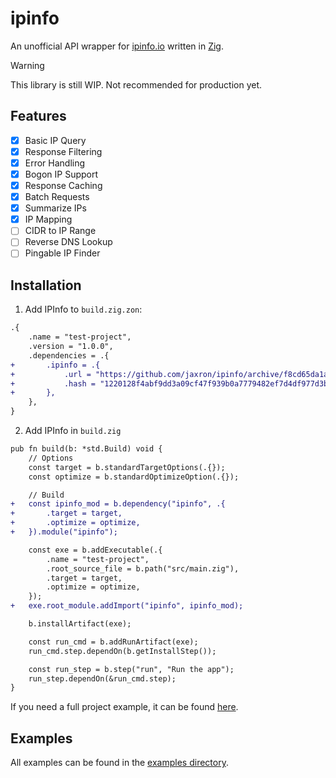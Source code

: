 # ipinfo

An unofficial API wrapper for [ipinfo.io](https://ipinfo.io) written in [Zig](https://ziglang.org/). 

> [!WARNING]
> This library is still WIP. Not recommended for production yet.

## Features

- [X] Basic IP Query
- [X] Response Filtering
- [X] Error Handling
- [X] Bogon IP Support
- [X] Response Caching
- [X] Batch Requests
- [X] Summarize IPs
- [X] IP Mapping
- [ ] CIDR to IP Range
- [ ] Reverse DNS Lookup
- [ ] Pingable IP Finder

## Installation

1. Add IPInfo to `build.zig.zon`:

```diff
.{
    .name = "test-project",
    .version = "1.0.0",
    .dependencies = .{
+       .ipinfo = .{
+           .url = "https://github.com/jaxron/ipinfo/archive/f8cd65da1a2c089d338dfcefc6cede2df9d577f3.tar.gz",
+           .hash = "1220128f4abf9dd3a09cf47f939b0a7779482ef7d4df977d3b9610b94c0728cb4e77",
+       },
    },
}
```

2. Add IPInfo in `build.zig`

```diff
pub fn build(b: *std.Build) void {
    // Options
    const target = b.standardTargetOptions(.{});
    const optimize = b.standardOptimizeOption(.{});

    // Build
+   const ipinfo_mod = b.dependency("ipinfo", .{
+       .target = target,
+       .optimize = optimize,
+   }).module("ipinfo");

    const exe = b.addExecutable(.{
        .name = "test-project",
        .root_source_file = b.path("src/main.zig"),
        .target = target,
        .optimize = optimize,
    });
+   exe.root_module.addImport("ipinfo", ipinfo_mod);

    b.installArtifact(exe);

    const run_cmd = b.addRunArtifact(exe);
    run_cmd.step.dependOn(b.getInstallStep());

    const run_step = b.step("run", "Run the app");
    run_step.dependOn(&run_cmd.step);
}
```

If you need a full project example, it can be found [here](https://github.com/jaxron/test-project/tree/ipinfo).

## Examples

All examples can be found in the [examples directory](https://github.com/jaxron/ipinfo/tree/master/examples).
